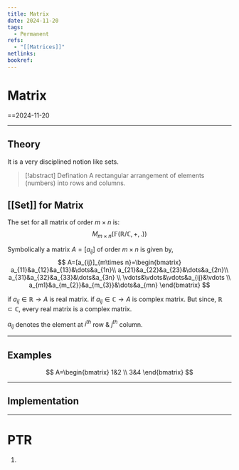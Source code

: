 ```yaml
---
title: Matrix
date: 2024-11-20
tags:
  - Permanent
refs:
  - "[[Matrices]]"
netlinks: 
bookref:
---
```

# Matrix
==2024-11-20


---
## Theory
It is a very disciplined notion like sets.

> [!abstract] Defination
A rectangular arrangement of elements (numbers) into rows and columns.

## [[Set]] for Matrix
The set for all matrix of order $m\times n$ is:
$$
M_{m\times n}(\mathbb{F(\mathbb{R/\mathbb{C}},+,.)})
$$

Symbolically a matrix $A=[a_{ij}]$ of order $m\times n$ is given by,
$$
A=[a_{ij}]_{m\times n}=\begin{bmatrix}
a_{11}&a_{12}&a_{13}&\dots&a_{1n}\\
a_{21}&a_{22}&a_{23}&\dots&a_{2n}\\
a_{31}&a_{32}&a_{33}&\dots&a_{3n} \\
\vdots&\vdots&\vdots&a_{ij}&\vdots \\
a_{m1}&a_{m_{2}}&a_{m_{3}}&\dots&a_{mn}
\end{bmatrix}
$$

if $a_{ij}\in \mathbb{R}\to A$ is real matrix.
if $a_{ij}\in \mathbb{C}\to A$ is complex matrix.
But since, $\mathbb{R}\subset \mathbb{C}$, every real matrix is a complex matrix.

$a_{ij}$ denotes the element at $i^{th}$ row & $j^{th}$ column.

---
## Examples
$$
A=\begin{bmatrix}
1&2 \\
3&4
\end{bmatrix}
$$

---
## Implementation



---
# PTR

1. 